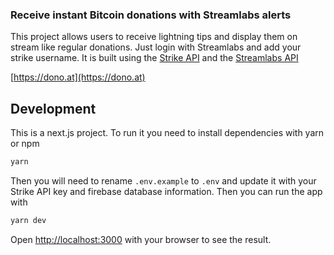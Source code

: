 ### Receive instant Bitcoin donations with Streamlabs alerts

This project allows users to receive lightning tips and display them on stream like regular donations. Just login with Streamlabs and add your strike username. It is built using the [Strike API](https://developer.strike.me) and the [Streamlabs API](https://developer.streamlabs.com)

[https://dono.at](https://dono.at)

## Development

This is a next.js project. To run it you need to install dependencies with yarn or npm

```bash
yarn
```

Then you will need to rename `.env.example` to `.env` and update it with your Strike API key and firebase database information. Then you can run the app with

```bash
yarn dev
```

Open [http://localhost:3000](http://localhost:3000) with your browser to see the result.
